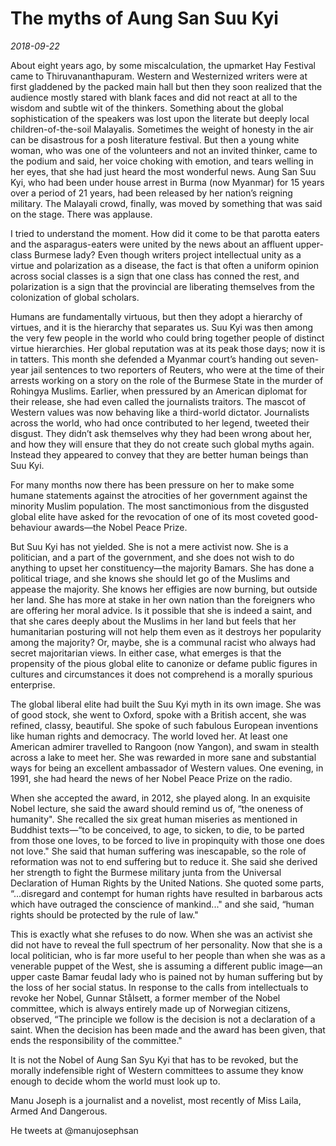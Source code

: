 # The myths of Aung San Suu Kyi

*2018-09-22*

About eight years ago, by some miscalculation, the upmarket Hay Festival
came to Thiruvananthapuram. Western and Westernized writers were at
first gladdened by the packed main hall but then they soon realized that
the audience mostly stared with blank faces and did not react at all to
the wisdom and subtle wit of the thinkers. Something about the global
sophistication of the speakers was lost upon the literate but deeply
local children-of-the-soil Malayalis. Sometimes the weight of honesty in
the air can be disastrous for a posh literature festival. But then a
young white woman, who was one of the volunteers and not an invited
thinker, came to the podium and said, her voice choking with emotion,
and tears welling in her eyes, that she had just heard the most
wonderful news. Aung San Suu Kyi, who had been under house arrest in
Burma (now Myanmar) for 15 years over a period of 21 years, had been
released by her nation’s reigning military. The Malayali crowd, finally,
was moved by something that was said on the stage. There was applause.

I tried to understand the moment. How did it come to be that parotta
eaters and the asparagus-eaters were united by the news about an
affluent upper-class Burmese lady? Even though writers project
intellectual unity as a virtue and polarization as a disease, the fact
is that often a uniform opinion across social classes is a sign that one
class has conned the rest, and polarization is a sign that the
provincial are liberating themselves from the colonization of global
scholars.

Humans are fundamentally virtuous, but then they adopt a hierarchy of
virtues, and it is the hierarchy that separates us. Suu Kyi was then
among the very few people in the world who could bring together people
of distinct virtue hierarchies. Her global reputation was at its peak
those days; now it is in tatters. This month she defended a Myanmar
court’s handing out seven-year jail sentences to two reporters of
Reuters, who were at the time of their arrests working on a story on the
role of the Burmese State in the murder of Rohingya Muslims. Earlier,
when pressured by an American diplomat for their release, she had even
called the journalists traitors. The mascot of Western values was now
behaving like a third-world dictator. Journalists across the world, who
had once contributed to her legend, tweeted their disgust. They didn’t
ask themselves why they had been wrong about her, and how they will
ensure that they do not create such global myths again. Instead they
appeared to convey that they are better human beings than Suu Kyi.

For many months now there has been pressure on her to make some humane
statements against the atrocities of her government against the minority
Muslim population. The most sanctimonious from the disgusted global
elite have asked for the revocation of one of its most coveted
good-behaviour awards—the Nobel Peace Prize.

But Suu Kyi has not yielded. She is not a mere activist now. She is a
politician, and a part of the government, and she does not wish to do
anything to upset her constituency—the majority Bamars. She has done a
political triage, and she knows she should let go of the Muslims and
appease the majority. She knows her effigies are now burning, but
outside her land. She has more at stake in her own nation than the
foreigners who are offering her moral advice. Is it possible that she is
indeed a saint, and that she cares deeply about the Muslims in her land
but feels that her humanitarian posturing will not help them even as it
destroys her popularity among the majority? Or, maybe, she is a communal
racist who always had secret majoritarian views. In either case, what
emerges is that the propensity of the pious global elite to canonize or
defame public figures in cultures and circumstances it does not
comprehend is a morally spurious enterprise.

The global liberal elite had built the Suu Kyi myth in its own image.
She was of good stock, she went to Oxford, spoke with a British accent,
she was refined, classy, beautiful. She spoke of such fabulous European
inventions like human rights and democracy. The world loved her. At
least one American admirer travelled to Rangoon (now Yangon), and swam
in stealth across a lake to meet her. She was rewarded in more sane and
substantial ways for being an excellent ambassador of Western values.
One evening, in 1991, she had heard the news of her Nobel Peace Prize on
the radio.

When she accepted the award, in 2012, she played along. In an exquisite
Nobel lecture, she said the award should remind us of, “the oneness of
humanity". She recalled the six great human miseries as mentioned in
Buddhist texts—“to be conceived, to age, to sicken, to die, to be parted
from those one loves, to be forced to live in propinquity with those one
does not love." She said that human suffering was inescapable, so the
role of reformation was not to end suffering but to reduce it. She said
she derived her strength to fight the Burmese military junta from the
Universal Declaration of Human Rights by the United Nations. She quoted
some parts, “...disregard and contempt for human rights have resulted in
barbarous acts which have outraged the conscience of mankind..." and she
said, “human rights should be protected by the rule of law."

This is exactly what she refuses to do now. When she was an activist she
did not have to reveal the full spectrum of her personality. Now that
she is a local politician, who is far more useful to her people than
when she was as a venerable puppet of the West, she is assuming a
different public image—an upper caste Bamar feudal lady who is pained
not by human suffering but by the loss of her social status. In response
to the calls from intellectuals to revoke her Nobel, Gunnar Stålsett, a
former member of the Nobel committee, which is always entirely made up
of Norwegian citizens, observed, “The principle we follow is the
decision is not a declaration of a saint. When the decision has been
made and the award has been given, that ends the responsibility of the
committee."

It is not the Nobel of Aung San Syu Kyi that has to be revoked, but the
morally indefensible right of Western committees to assume they know
enough to decide whom the world must look up to.

Manu Joseph is a journalist and a novelist, most recently of Miss Laila,
Armed And Dangerous.

He tweets at @manujosephsan
